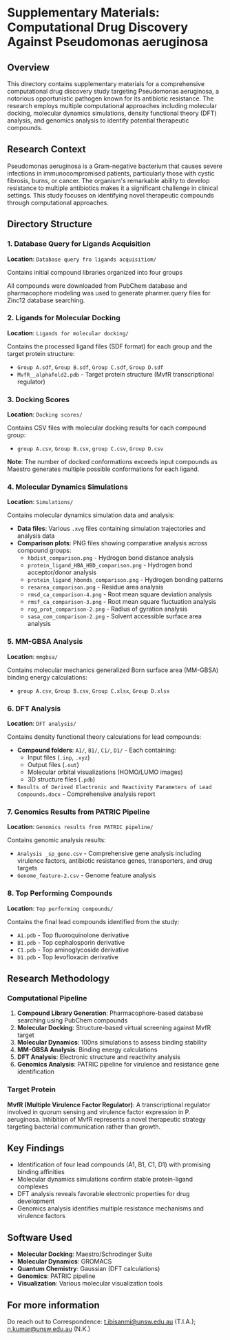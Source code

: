 # Supplementary Materials: Computational Drug Discovery Against Pseudomonas aeruginosa

## Overview
This directory contains supplementary materials for a comprehensive computational drug discovery study targeting Pseudomonas aeruginosa, a notorious opportunistic pathogen known for its antibiotic resistance. The research employs multiple computational approaches including molecular docking, molecular dynamics simulations, density functional theory (DFT) analysis, and genomics analysis to identify potential therapeutic compounds.

## Research Context
Pseudomonas aeruginosa is a Gram-negative bacterium that causes severe infections in immunocompromised patients, particularly those with cystic fibrosis, burns, or cancer. The organism's remarkable ability to develop resistance to multiple antibiotics makes it a significant challenge in clinical settings. This study focuses on identifying novel therapeutic compounds through computational approaches.

## Directory Structure

### 1. Database Query for Ligands Acquisition
**Location**: `Database query fro ligands acquisitiom/`

Contains initial compound libraries organized into four groups

All compounds were downloaded from PubChem database and pharmacophore modeling was used to generate pharmer.query files for Zinc12 database searching.

### 2. Ligands for Molecular Docking
**Location**: `Ligands for molecular docking/`

Contains the processed ligand files (SDF format) for each group and the target protein structure:
- `Group A.sdf`, `Group B.sdf`, `Group C.sdf`, `Group D.sdf`
- `MvfR__alphafold2.pdb` - Target protein structure (MvfR transcriptional regulator)

### 3. Docking Scores
**Location**: `Docking scores/`

Contains CSV files with molecular docking results for each compound group:
- `group A.csv`, `Group B.csv`, `group C.csv`, `Group D.csv`

**Note**: The number of docked conformations exceeds input compounds as Maestro generates multiple possible conformations for each ligand.

### 4. Molecular Dynamics Simulations
**Location**: `Simulations/`

Contains molecular dynamics simulation data and analysis:
- **Data files**: Various `.xvg` files containing simulation trajectories and analysis data
- **Comparison plots**: PNG files showing comparative analysis across compound groups:
  - `hbdist_comparison.png` - Hydrogen bond distance analysis
  - `protein_ligand_HBA_HBD_comparison.png` - Hydrogen bond acceptor/donor analysis
  - `protein_ligand_hbonds_comparison.png` - Hydrogen bonding patterns
  - `resarea_comparison.png` - Residue area analysis
  - `rmsd_ca_comparison-4.png` - Root mean square deviation analysis
  - `rmsf_ca_comparison-3.png` - Root mean square fluctuation analysis
  - `rog_prot_comparison-2.png` - Radius of gyration analysis
  - `sasa_com_comparison-2.png` - Solvent accessible surface area analysis

### 5. MM-GBSA Analysis
**Location**: `mmgbsa/`

Contains molecular mechanics generalized Born surface area (MM-GBSA) binding energy calculations:
- `group A.csv`, `Group B.csv`, `Group C.xlsx`, `Group D.xlsx`

### 6. DFT Analysis
**Location**: `DFT analysis/`

Contains density functional theory calculations for lead compounds:
- **Compound folders**: `A1/`, `B1/`, `C1/`, `D1/` - Each containing:
  - Input files (`.inp`, `.xyz`)
  - Output files (`.out`)
  - Molecular orbital visualizations (HOMO/LUMO images)
  - 3D structure files (`.pdb`)
- `Results of Derived Electronic and Reactivity Parameters of Lead Compounds.docx` - Comprehensive analysis report

### 7. Genomics Results from PATRIC Pipeline
**Location**: `Genomics results from PATRIC pipeline/`

Contains genomic analysis results:
- `Analysis _sp_gene.csv` - Comprehensive gene analysis including virulence factors, antibiotic resistance genes, transporters, and drug targets
- `Genome_feature-2.csv` - Genome feature analysis

### 8. Top Performing Compounds
**Location**: `Top performing compounds/`

Contains the final lead compounds identified from the study:
- `A1.pdb` - Top fluoroquinolone derivative
- `B1.pdb` - Top cephalosporin derivative  
- `C1.pdb` - Top aminoglycoside derivative
- `D1.pdb` - Top levofloxacin derivative

## Research Methodology

### Computational Pipeline
1. **Compound Library Generation**: Pharmacophore-based database searching using PubChem compounds
2. **Molecular Docking**: Structure-based virtual screening against MvfR target
3. **Molecular Dynamics**: 100ns simulations to assess binding stability
4. **MM-GBSA Analysis**: Binding energy calculations
5. **DFT Analysis**: Electronic structure and reactivity analysis
6. **Genomics Analysis**: PATRIC pipeline for virulence and resistance gene identification

### Target Protein
**MvfR (Multiple Virulence Factor Regulator)**: A transcriptional regulator involved in quorum sensing and virulence factor expression in P. aeruginosa. Inhibition of MvfR represents a novel therapeutic strategy targeting bacterial communication rather than growth.

## Key Findings
- Identification of four lead compounds (A1, B1, C1, D1) with promising binding affinities
- Molecular dynamics simulations confirm stable protein-ligand complexes
- DFT analysis reveals favorable electronic properties for drug development
- Genomics analysis identifies multiple resistance mechanisms and virulence factors


## Software Used
- **Molecular Docking**: Maestro/Schrodinger Suite
- **Molecular Dynamics**: GROMACS
- **Quantum Chemistry**: Gaussian (DFT calculations)
- **Genomics**: PATRIC pipeline
- **Visualization**: Various molecular visualization tools

## For more information
Do reach out to Correspondence: t.ibisanmi@unsw.edu.au (T.I.A.); n.kumar@unsw.edu.au (N.K.)